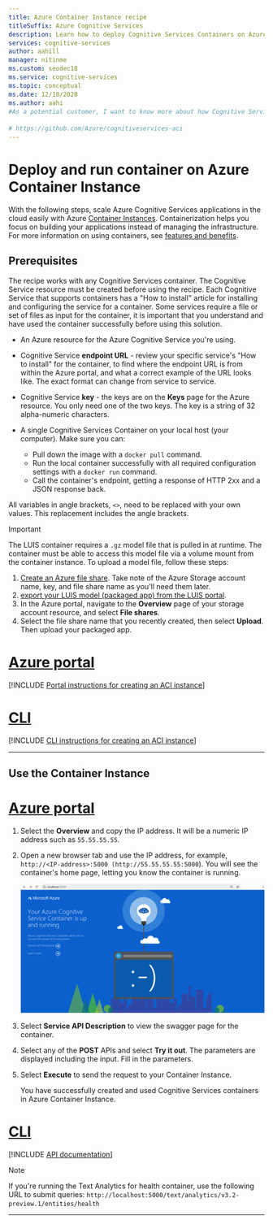 ```yaml
---
title: Azure Container Instance recipe
titleSuffix: Azure Cognitive Services
description: Learn how to deploy Cognitive Services Containers on Azure Container Instance
services: cognitive-services
author: aahill
manager: nitinme
ms.custom: seodec18
ms.service: cognitive-services
ms.topic: conceptual
ms.date: 12/18/2020
ms.author: aahi
#As a potential customer, I want to know more about how Cognitive Services provides and supports Docker containers for each service.

# https://github.com/Azure/cognitiveservices-aci
---
```


# Deploy and run container on Azure Container Instance

With the following steps, scale Azure Cognitive Services applications in the cloud easily with Azure [Container Instances](../../container-instances/index.yml). Containerization helps you focus on building your applications instead of managing the infrastructure. For more information on using containers, see [features and benefits](../cognitive-services-container-support.md#features-and-benefits).

## Prerequisites

The recipe works with any Cognitive Services container. The Cognitive Service resource must be created before using the recipe. Each Cognitive Service that supports containers has a "How to install" article for installing and configuring the service for a container. Some services require a file or set of files as input for the container, it is important that you understand and have used the container successfully before using this solution.

* An Azure resource for the Azure Cognitive Service you're using.
* Cognitive Service **endpoint URL** - review your specific service's "How to install" for the container, to find where the endpoint URL is from within the Azure portal, and what a correct example of the URL looks like. The exact format can change from service to service.
* Cognitive Service **key** - the keys are on the **Keys** page for the Azure resource. You only need one of the two keys. The key is a string of 32 alpha-numeric characters.

* A single Cognitive Services Container on your local host (your computer). Make sure you can:
  * Pull down the image with a `docker pull` command.
  * Run the local container successfully with all required configuration settings with a `docker run` command.
  * Call the container's endpoint, getting a response of HTTP 2xx and a JSON response back.

All variables in angle brackets, `<>`, need to be replaced with your own values. This replacement includes the angle brackets.

> [!IMPORTANT]
> The LUIS container requires a `.gz` model file that is pulled in at runtime. The container must be able to access this model file via a volume mount from the container instance. To upload a model file, follow these steps:
> 1. [Create an Azure file share](../../storage/files/storage-how-to-create-file-share.md). Take note of the Azure Storage account name, key, and file share name as you'll need them later.
> 2. [export your LUIS model (packaged app) from the LUIS portal](../LUIS/luis-container-howto.md#export-packaged-app-from-luis). 
> 3. In the Azure portal, navigate to the **Overview** page of your storage account resource, and select **File shares**. 
> 4. Select the file share name that you recently created, then select **Upload**. Then upload your packaged app. 

# [Azure portal](#tab/portal)

[!INCLUDE [Portal instructions for creating an ACI instance](includes/create-container-instances-resource.md)]

# [CLI](#tab/cli)

[!INCLUDE [CLI instructions for creating an ACI instance](../containers/includes/create-container-instances-resource-from-azure-cli.md)]

---


## Use the Container Instance

# [Azure portal](#tab/portal)

1. Select the **Overview** and copy the IP address. It will be a numeric IP address such as `55.55.55.55`.
1. Open a new browser tab and use the IP address, for example, `http://<IP-address>:5000 (http://55.55.55.55:5000`). You will see the container's home page, letting you know the container is running.

    ![Container's home page](../../../includes/media/cognitive-services-containers-api-documentation/container-webpage.png)

1. Select **Service API Description** to view the swagger page for the container.

1. Select any of the **POST** APIs and select **Try it out**.  The parameters are displayed including the input. Fill in the parameters.

1. Select **Execute** to send the request to your Container Instance.

    You have successfully created and used Cognitive Services containers in Azure Container Instance.

# [CLI](#tab/cli)

[!INCLUDE [API documentation](../../../includes/cognitive-services-containers-api-documentation.md)]

> [!NOTE]
> If you're running the Text Analytics for health container, use the following URL to submit queries: `http://localhost:5000/text/analytics/v3.2-preview.1/entities/health`

---
